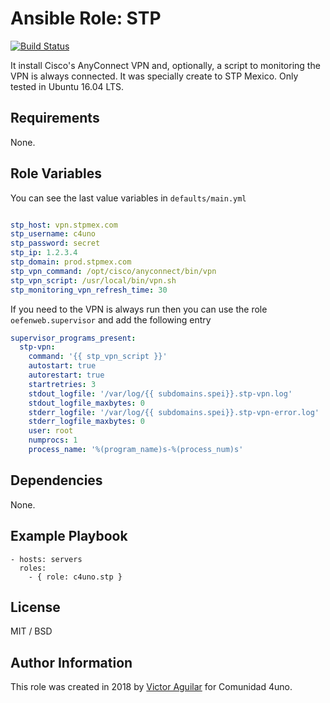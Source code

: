# Ansible Role: STP

[![Build Status](https://travis-ci.org/geerlingguy/ansible-role-git.svg?branch=master)](https://travis-ci.org/geerlingguy/ansible-role-git)

It install Cisco's AnyConnect VPN and, optionally, a script to monitoring the VPN is always connected. It was specially create to STP Mexico. Only tested in Ubuntu 16.04 LTS.

## Requirements

None.

## Role Variables

You can see the last value variables in `defaults/main.yml`

```yaml

stp_host: vpn.stpmex.com
stp_username: c4uno
stp_password: secret
stp_ip: 1.2.3.4
stp_domain: prod.stpmex.com
stp_vpn_command: /opt/cisco/anyconnect/bin/vpn
stp_vpn_script: /usr/local/bin/vpn.sh
stp_monitoring_vpn_refresh_time: 30

```

If you need to the VPN is always run then you can use the role `oefenweb.supervisor` and add the following entry

```yaml
supervisor_programs_present:
  stp-vpn:
    command: '{{ stp_vpn_script }}'
    autostart: true
    autorestart: true
    startretries: 3
    stdout_logfile: '/var/log/{{ subdomains.spei}}.stp-vpn.log'
    stdout_logfile_maxbytes: 0
    stderr_logfile: '/var/log/{{ subdomains.spei}}.stp-vpn-error.log'
    stderr_logfile_maxbytes: 0
    user: root
    numprocs: 1
    process_name: '%(program_name)s-%(process_num)s'
```

## Dependencies

None.

## Example Playbook

    - hosts: servers
      roles:
        - { role: c4uno.stp }

## License

MIT / BSD

## Author Information

This role was created in 2018 by [Victor Aguilar](https://pollin14.io/) for Comunidad 4uno.
